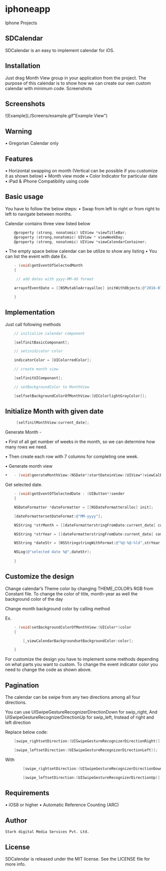 # iphoneapp
Iphone Projects

## SDCalendar
       
SDCalendar is an easy to implement calendar for iOS.
## Installation
Just drag Month View group in your application from the project.
The purpose of this calendar is to show how we can create our own custom calendar with minimum code.
Screenshots
  
## Screenshots

![Example](./Screens/example.gif"Example View")

## Warning
•	Gregorian Calendar only
## Features
•	Horizontal swapping on month (Vertical can be possible if you customize it as shown below)
•	Month view mode
•	Color Indicator for particular date 
•	iPad & iPhone Compatibility using code 
## Basic usage
You have to follow the below steps:
•	Swap from left to right or from right to left to navigate between months.



Calendar contains three view listed below
```objective-c
	@property (strong, nonatomic) UIView *viewTitleBar;
	@property (strong,nonatomic) UIView * viewWeekDay;
	@property (strong, nonatomic) UIView *viewCalendarContainer;
```

•	The empty space below calendar can be utilize to show any listing
•	You can list the event with date 
Ex.
```objective-c
	- (void)getEventOfSelectedMonth
	{

	 // add dates with yyyy-MM-dd format

	arrayofEventDate = [[NSMutableArrayalloc] initWithObjects:@"2016-07-08",@"2016-08-17", nil];

	}
```
## Implementation
Just call following methods
```objective-c
	// initialize calendar component

	[selfinitBasicComponant];

	// setinidicator color

	indicatorColor = [UIColorredColor];

	// create month view

	[selfinitUIComponant];

	// setBackgroundColor to MonthView

	[selfsetBackgroundColorOfMonthView:[UIColorlightGrayColor]];
```
## Initialize Month with given date
```objective-c
	 [selfinitMonthView:current_date];
```
Generate Month -

•	First of all get number of weeks in the month, so we can determine how many rows we need.

•	Then create each row with 7 columns for completing one week.

•	Generate month view
```objective-c
•	- (void)genrateMonthView:(NSDate*)startDateinView:(UIView*)viewCalBg
```

Get selected date.
```objective-c
	- (void)getEventOfSelectedDate : (UIButton*)sender
	{

	NSDateFormatter *dateFormatter = [[NSDateFormatteralloc] init];

	[dateFormattersetDateFormat:@"MM-yyyy"];

	NSString *strMonth = [[dateFormatterstringFromDate:current_date] componentsSeparatedByString:@"-"][0];

	NSString *strYear = [[dateFormatterstringFromDate:current_date] componentsSeparatedByString:@"-"][1];

	NSString *dateStr = [NSStringstringWithFormat:@"%@-%@-%ld",strYear,strMonth,(sender.tag + 2) - weekStartDay];

	NSLog(@"selected date %@",dateStr);
	
	}
```

## Customize the design
Change calendar’s Theme color by changing THEME_COLOR’s RGB from Constant file.
To change the color of title, month-year as well the background color of the day


Change month background color by calling method

Ex.
```objective-c
	- (void)setBackgroundColorOfMonthView:(UIColor*)color
	{

	    [_viewCalendarBackgroundsetBackgroundColor:color];

	}
```

For customize the design you have to implement some methods depending on what parts you want to custom. To change the event indicator color you need to change the code as shown above.

## Pagination

The calendar can be swipe from any two directions among all four directions.

You can use UISwipeGestureRecognizerDirectionDown for swip_right, 
And UISwipeGestureRecognizerDirectionUp for swip_left,
Instead of right and left direction

Replace below code:
```objective-c
	[swipe_rightsetDirection:(UISwipeGestureRecognizerDirectionRight)];

	[swipe_leftsetDirection:(UISwipeGestureRecognizerDirectionLeft)];
```
With
```objective-c
        [swipe_rightsetDirection:(UISwipeGestureRecognizerDirectionDown)];

        [swipe_leftsetDirection:(UISwipeGestureRecognizerDirectionUp)];
```
## Requirements
•	iOS8 or higher
•	Automatic Reference Counting (ARC)

## Author
	Stark digital Media Services Pvt. Ltd.

## License
SDCalendar is released under the MIT license. See the LICENSE file for more info.
